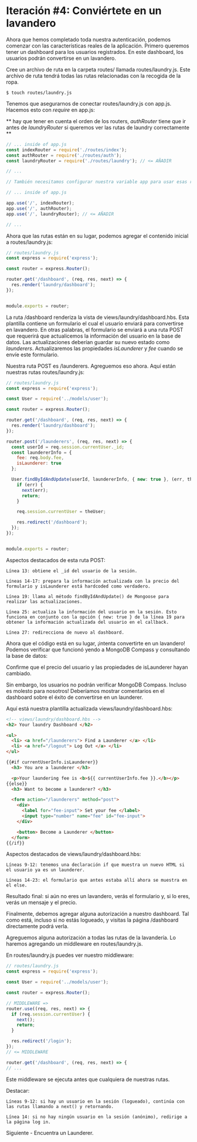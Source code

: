 # Iteración #4: Conviértete en un lavandero

Ahora que hemos completado toda nuestra autenticación, podemos comenzar con las características reales de la aplicación. Primero queremos tener un dashboard para los usuarios registrados. En este dashboard, los usuarios podrán convertirse en un lavandero.

Cree un archivo de ruta en la carpeta routes/ llamada routes/laundry.js. Este archivo de ruta tendrá todas las rutas relacionadas con la recogida de la ropa.

```
$ touch routes/laundry.js
```

Tenemos que asegurarnos de conectar routes/laundry.js con app.js. Hacemos esto con *require* en app.js:

** hay que tener en cuenta el orden de los routers, _authRouter_ tiene que ir antes de _laundryRouter_ si queremos ver las rutas de laundry correctamente **

```js
// ... inside of app.js
const indexRouter = require('./routes/index');
const authRouter = require('./routes/auth');
const laundryRouter = require('./routes/laundry'); // <= AÑADIR

// ...

// También necesitamos configurar nuestra variable app para usar esas rutas en la línea 80 de app.js:

// ... inside of app.js

app.use('/', indexRouter);
app.use('/', authRouter);
app.use('/', laundryRouter); // <= AÑADIR

// ...
```

Ahora que las rutas están en su lugar, podemos agregar el contenido inicial a routes/laundry.js:

```js
// routes/laundry.js
const express = require('express');

const router = express.Router();

router.get('/dashboard', (req, res, next) => {
  res.render('laundry/dashboard');
});


module.exports = router;
```

La ruta /dashboard renderiza la vista de views/laundry/dashboard.hbs. Esta plantilla contiene un formulario el cual el usuario enviará para convertirse en lavandero. En otras palabras, el formulario se enviará a una ruta POST que requerirá que actualicemos la información del usuario en la base de datos. Las actualizaciones deberían guardar su nuevo estado como *launderers*. Actualizaremos las propiedades _isLaunderer_ y _fee_ cuando se envíe este formulario.

Nuestra ruta POST es /launderers. Agreguemos eso ahora. Aquí están nuestras rutas routes/laundry.js:

```js
// routes/laundry.js
const express = require('express');

const User = require('../models/user');

const router = express.Router();

router.get('/dashboard', (req, res, next) => {
  res.render('laundry/dashboard');
});

router.post('/launderers', (req, res, next) => {
  const userId = req.session.currentUser._id;
  const laundererInfo = {
    fee: req.body.fee,
    isLaunderer: true
  };

  User.findByIdAndUpdate(userId, laundererInfo, { new: true }, (err, theUser) => {
    if (err) {
      next(err);
      return;
    }

    req.session.currentUser = theUser;

    res.redirect('/dashboard');
  });
});


module.exports = router;
```

Aspectos destacados de esta ruta POST:

    Línea 13: obtiene el _id del usuario de la sesión.
    
    Líneas 14-17: prepara la información actualizada con la precio del formulario y isLaunderer está hardcoded como verdadero.
    
    Línea 19: llama al método findByIdAndUpdate() de Mongoose para realizar las actualizaciones.
    
    Línea 25: actualiza la información del usuario en la sesión. Esto funciona en conjunto con la opción { new: true } de la línea 19 para obtener la información actualizada del usuario en el callback.
    
    Línea 27: redirecciona de nuevo al dashboard.

Ahora que el código está en su lugar, ¡intenta convertirte en un lavandero! Podemos verificar que funcionó yendo a MongoDB Compass y consultando la base de datos:

Confirme que el precio del usuario y las propiedades de isLaunderer hayan cambiado.

Sin embargo, los usuarios no podrán verificar MongoDB Compass. Incluso es molesto para nosotros! Deberíamos mostrar comentarios en el dashboard sobre el éxito de convertirse en un launderer.

Aquí está nuestra plantilla actualizada views/laundry/dashboard.hbs:

```html
<!-- views/laundry/dashboard.hbs -->
<h2> Your laundry Dashboard </h2>

<ul>
  <li> <a href="/launderers"> Find a Launderer </a> </li>
  <li> <a href="/logout"> Log Out </a> </li>
</ul>

{{#if currentUserInfo.isLaunderer}}
  <h3> You are a launderer </h3>

  <p>Your laundering fee is <b>${{ currentUserInfo.fee }}.</b></p>
{{else}}
  <h3> Want to become a launderer? </h3>

  <form action="/launderers" method="post">
    <div>
      <label for="fee-input"> Set your fee </label>
      <input type="number" name="fee" id="fee-input">
    </div>

    <button> Become a Launderer </button>
  </form>
{{/if}}
```

Aspectos destacados de views/laundry/dashboard.hbs:


    Líneas 9-12: tenemos una declaración if que muestra un nuevo HTML si el usuario ya es un launderer.
    
    Líneas 14-23: el formulario que antes estaba allí ahora se muestra en el else.

Resultado final: si aún no eres un lavandero, verás el formulario y, si lo eres, verás un mensaje y el precio.

Finalmente, debemos agregar alguna autorización a nuestro dashboard. Tal como está, incluso si no estás logueado, y visitas la página /dashboard directamente podrá verla.

Agreguemos alguna autorización a todas las rutas de la lavandería. Lo haremos agregando un middleware en routes/laundry.js.

En routes/laundry.js puedes ver nuestro middleware:

```js
// routes/laundry.js
const express = require('express');

const User = require('../models/user');

const router = express.Router();

// MIDDLEWARE =>
router.use((req, res, next) => {
  if (req.session.currentUser) {
    next();
    return;
  }

  res.redirect('/login');
});
// <= MIDDLEWARE

router.get('/dashboard', (req, res, next) => {
// ...
```

Este middleware se ejecuta antes que cualquiera de nuestras rutas.

Destacar:

    Líneas 9-12: si hay un usuario en la sesión (logueado), continúa con las rutas llamando a next() y retornando.
    
    Línea 14: si no hay ningún usuario en la sesión (anónimo), redirige a la página log in.

Siguiente - Encuentra un Launderer.
